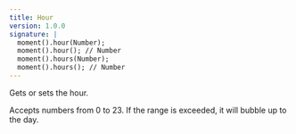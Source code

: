 ```yaml
---
title: Hour
version: 1.0.0
signature: |
  moment().hour(Number);
  moment().hour(); // Number
  moment().hours(Number);
  moment().hours(); // Number
---
```



Gets or sets the hour.

Accepts numbers from 0 to 23. If the range is exceeded, it will bubble up to the day.
